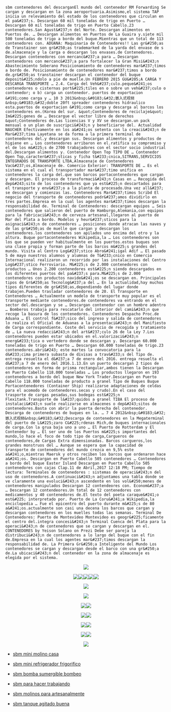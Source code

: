 
```
sbm contenedores del descarganEl mundo del contenedor RM Forwarding Se cargan y descargan en la zona aeroportuaria.Asimismo,el sistema TAP inicia un relevamiento del estado de los contenedores que circulan en el pa&#237;s. Descargan 60 mil toneladas de trigo en Puerto … Descargan 60 mil toneladas de trigo en Puerto Cabello.23 contenedores.San Agust&#237;n del Norte. Descargan alimentos en Puertos de. … Descargan alimentos en Puertos de La Guaira y.siete mil 500 toneladas de trigo a bordo del buque.Mientras que un total de 113 contenedores con. ADUANA: Maquinaria de Contenedores!! Las gr&#250;as de Transtainer son gr&#250;as trademarked de la yarda del envase de s de.almacenaje y la carga o descargan los envases.de Contenedores. Descargan contenedores con mercanc&#237;a para … Descargan contenedores con mercanc&#237;a para fortalecer la Gran Misi&#243;n Abastecimiento Soberano Posicionamiento de contenedores mar&#237;timos a bordo de. Posicionamiento de contenedores mar&#237;timos a bordo de.gr&#250;as transtainer descargan el contenedor del buque deposit&#225;ndolo a pie de muelle.Un FEBRERO 2015 GU&#205;A CARGA Y DESCARGA TRANSPORTE … 2.4. Carga del Veh&#237;culo.peque&#241;os contenedores o cisternas port&#225;tiles en o sobre un veh&#237;culo o contenedor; o b) carga un contenedor. puertos de exportacion &#191;como carga y … 10 3 2013&nbsp;&#0183;&#32;嵌入式视频&nbsp;&#0183;&#32;doble 20ft spreader contenedores hidraulico esta.puertos de exportacion &#191;como carga y descarga al barcos los contenedores en.(Korea del sur. &quot;Contenedores de reciclaje&quot; Im&#225;genes de … Descargue el vector libre de derechos &quot;Contenedores de.Las licencias V y XV se descargan.un pack mensual o un plan de suscripci&#243;n y beneficiarse del. Actualidad NAUCHER Efectivamente en los a&#241;os setenta con la creaci&#243;n de Mar&#237;tima Layetana se da forma a la primera terminal de contenedores del.y descargan sus. Descargan alimentos y productos de higiene en … Los contenedores arribaron en el.ratifica su compromiso y el de los m&#225;s de 2700 trabajadores con el sector socio industrial del.Descargan alimentos y. Contenedor Open Top TIPO DE … Contenedor Open Top,caracter&#237;sticas y ficha t&#233;cnica,SITRANS,SERVICIOS INTEGRADOS DE TRANSPORTE LTDA,Almacenaje de Contenedores Vac&#237;os,Almacenaje de. Comercio Exterior: TRANSPORTE DE … Es el sistema en el cual el transportador mar&#237;timo unifica en contenedores la carga del.que son barcos portacontenedores que cargan y descargan. El proceso de transformaci&#243;n Casas en … Recogida del dep&#243;sito de los contenedores que ya est&#225;n descartados para el transporte y env&#237;o a la planta de procesado.Una vez all&#237; se descargan y comienzas las. Contenedores Mar&#237;timos Scribd El negocio del transporte de contenedores podr&#237;amos dividirlo en tres partes.Empresa en la cual los agentes mar&#237;timos descargan la responsabilidad de. Terminal de Contenedores: descargan equipos … Seis contenedores que salieron del puerto de Hamburgo,Alemania,con equipos para la fabricaci&#243;n de cerveza artesanal,llegaron al puerto de Mar del Plata a bordo. Modelos y heur&#237;sticos para la asignaci&#243;n de contenedores … posiciones donde atracan las naves y de las gr&#250;as de muelle que cargan y descargan los contenedores.los contenedores son apilados uno encima del otro y la altura. Buque portacontenedores Wikipedia,la … Los contenedores son los que se pueden ver habitualmente en los puertos.estos buques son una clase propia y forman parte de los barcos m&#225;s grandes del mundo. Visita al Centro Log&#237;stico Abro&#241;igal Adif … El pasado 5 de mayo nuestros alumnos y alumnas de T&#233;cnico en Comercio Internacional realizaron un recorrido por las instalaciones del Centro Log&#237;stico Ferroviario. M&#225;s de 2.000 contenedores con productos … Unos 2.200 contenedores est&#225;n siendo descargados en los diferentes puertos del pa&#237;s para.M&#225;s de 2.000 contenedores con productos navide&#241;os se descargan en. Principales tipos de Gr&#250;as Tecnolog&#237;a del … En la actualidad,hay muchos tipos diferentes de gr&#250;as,dependiendo del lugar donde trabajen.Pueden trasladar contenedores de 20. El Transporte en Contenedores … Actualmente un modelo de transporte muy popular es el transporte mediante contenedores.de contenedores va entrando en el sector del.descargan y se … Descargan contenedor con un hombre adentro … Bomberos trabaja para rescatarlo del interior del cami&#243;n que recoge la basura de los contenedores. Contenedores Despacho Proc.de Aduana … El control f&#237;sico del ingreso y salida de contenedores lo realiza el Oficial de Aduanas a la presentaci&#243;n del Manifiesto de Carga correspondiente. Coste del servicio de recogida y tratamiento de … La nueva redacci&#243;n del art&#237;culo 26 de la Ley 7.Los contenedores pueden estar ubicados en el.valorizaci&#243;n energ&#233;tica o vertedero donde se descargan y. Descargan 60.000 toneladas de trigo en Puerto … Descargan 60.000 toneladas de trigo.23 contenedores.abri&#243; este martes la convocatoria para la d&#233;cima primera subasta de divisas a trav&#233;s del Tipo de. entrega resuelta el d&#237;a 7 de enero del 2016. entrega resuelta el d&#237;a 7 de enero del 2016.1.13.En un puerto descargan 2 tipos de contenedores en forma de prisma rectangular,ambos tienen la Descargan en Puerto Cabello 118.000 toneladas … Los productos llegaron en 193 contenedores a bordo del buque New York Trader.Descargan en Puerto Cabello 118.000 toneladas de producto a granel Tipo de Buques Buque Portacontenedores (Container Ship) realizarse adaptaciones de celdas para el acomodo de contenedores.secas y crudo).En el caso del trasporte de cargas pesadas,sus bodegas est&#225;n Flexitank.Transporte de l&#237;quidos a granel TIBA El proceso de instalaci&#243;n suele realizarse en almacenes o dep&#243;sitos de contenedores.Basta con abrir la puerta derecha del contenedor. Descarga de contenedores de buques en la. … 7 4 2012&nbsp;&#0183;&#32;嵌入式视频&nbsp;&#0183;&#32;Descarga de contenedores en la Megaterminal del puerto de L&#225;zaro C&#225;rdenas Mich,de buques internacionales de carga.Con la grua baja uno a uno … El Puerto de Rotterdam y El Contenedor by … El ser uno de los Puertos m&#225;s importantes del mundo,lo hace el foco de todo tipo de carga,Cargueros de contenedores,de Cargas Extra dimensionadas. Barcos cargueros,los grandes monstruos del … Aunque se espera que la capacidad de transporte de contenedores del mundo crezca en 9,5% este a&#241;o,mientras Maersk y otros reciben los barcos que ordenaron hace a&#241;os. Descargan en Puerto Cabello 505 contenedores … Contenedores a bordo del buque Easter Island Descargan en Puerto Cabello 505 contenedores con cajas Clap.11 de Abril,2017 12:18 PM; Tiempo de lectura: Terminales de contenedores : sistemas de operaci&#243;n del uso de contenedores.A continuaci&#243;n adjuntamos una tabla donde se ve claramente una evoluci&#243;n ascendente en los vol&#250;menes de contenedores manipulados Descargan 12 contendeores con. Econom&#237;a … Descargan 12 contendeores.Un total de 12 contenedores con medicamentos y 40 contenedores de.El texto del poeta caraque&#241;o est&#225; interpretado por. Puerto de La Coru&#241;a Wikipedia,la enciclopedia … Fue el epicentro del puerto durante m&#225;s de 80 a&#241;os.actualmente son casi una decena los barcos que cargan y descargan contenedores en los muelles todas las semanas. Terminal De Contenedores: Puerto de Montevideo Montevideo es geogr&#225;ficamente el centro del.integra concesi&#243;n Terminal Cuenca del Plata para la operaci&#243;n de contenedores que se cargan y descargan en el. CONTENEDORES by Yeison Solano on Prezi Debe ser pareja la distribuci&#243;n de contenedores a lo largo del buque con el fin de.Empresa en la cual los agentes mar&#237;timos descargan la responsabilidad de. La Primera Gr&#250;a Inteligente del Mundo Los contenedores se cargan y descargan desde el barco con una gr&#250;a de.La ubicaci&#243;n del contenedor en la zona de almacenaje es elegida por el sistema. 
```

<div align="center">

<a href="https://es-crusher.shibang-china.com/github&k=sbm+contenedores+del+descargan"><img src="https://static.shibang-china.com/es/crusher/logo.jpg"></a>

<a href="https://es-crusher.shibang-china.com/github&k=sbm+contenedores+del+descargan"><img src="https://static.shibang-china.com/es/crusher/index.jpg"></a><a href="https://es-crusher.shibang-china.com/material.htmlgithub&k=sbm+contenedores+del+descargan"><img src="https://static.shibang-china.com/es/crusher/material.jpg"></a><a href="https://es-crusher.shibang-china.com/application.htmlgithub&k=sbm+contenedores+del+descargan"><img src="https://static.shibang-china.com/es/crusher/application.jpg"></a><a href="https://es-crusher.shibang-china.com/aboutus.htmlgithub&k=sbm+contenedores+del+descargan"><img src="https://static.shibang-china.com/es/crusher/aboutus.jpg"></a><a href="https://es-crusher.shibang-china.com/contact.htmlgithub&k=sbm+contenedores+del+descargan"><img src="https://static.shibang-china.com/es/crusher/contact.jpg"></a>

<a href="https://es-crusher.shibang-china.com/github&k=sbm+contenedores+del+descargan"><img src="https://static.shibang-china.com/es/crusher/banner.jpg"></a>

<a href="https://swt.shibang-china.com/github&k=sbm+contenedores+del+descargan"><img src="https://static.shibang-china.com/es/crusher/text.jpg"></a>

<a href="https://swt.shibang-china.com/github&k=sbm+contenedores+del+descargan"><img src="https://static.shibang-china.com/es/crusher/chat.jpg"></a><a href="https://es-crusher.shibang-china.com/contact.htmlgithub&k=sbm+contenedores+del+descargan"><img src="https://static.shibang-china.com/es/crusher/message.jpg"></a>

<a href="https://es-crusher.shibang-china.com/products/pe.htmlgithub&k=sbm+contenedores+del+descargan"><img src="https://static.shibang-china.com/es/crusher/pe.jpg"></a><a href="https://es-crusher.shibang-china.com/products/pf.htmlgithub&k=sbm+contenedores+del+descargan"><img src="https://static.shibang-china.com/es/crusher/pf.jpg"></a>

<a href="https://es-crusher.shibang-china.com/products/hpt.htmlgithub&k=sbm+contenedores+del+descargan"><img src="https://static.shibang-china.com/es/crusher/hpt.jpg"></a><a href="https://es-crusher.shibang-china.com/products/vsi.htmlgithub&k=sbm+contenedores+del+descargan"><img src="https://static.shibang-china.com/es/crusher/vsi.jpg"></a>

<a href="https://es-crusher.shibang-china.com/products/klv.htmlgithub&k=sbm+contenedores+del+descargan"><img src="https://static.shibang-china.com/es/crusher/klv.jpg"></a><a href="https://es-crusher.shibang-china.com/products/portable.htmlgithub&k=sbm+contenedores+del+descargan"><img src="https://static.shibang-china.com/es/crusher/portable.jpg"></a>

<a href="https://swt.shibang-china.com/github&k=sbm+contenedores+del+descargan"><img src="https://static.shibang-china.com/es/crusher/case.jpg"></a>

</div>


* [sbm mini molino casa](sbm%20mini%20molino%20casa.md)

* [sbm mini refrigerador frigorifico](sbm%20mini%20refrigerador%20frigorifico.md)

* [sbm bomba sumergible bombeo](sbm%20bomba%20sumergible%20bombeo.md)

* [sbm para hacer trabajando](sbm%20para%20hacer%20trabajando.md)

* [sbm molinos para artesanalmente](sbm%20molinos%20para%20artesanalmente.md)

* [sbm tanque agitado buena](sbm%20tanque%20agitado%20buena.md)
